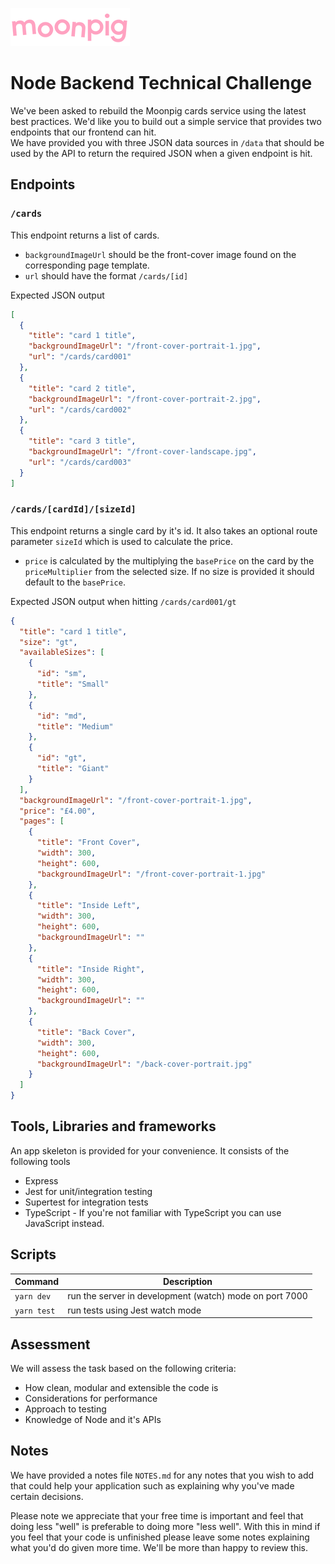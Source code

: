 ![alt text](img/moonpig-logo.png "Moonpig")

# Node Backend Technical Challenge

We've been asked to rebuild the Moonpig cards service using the latest best practices.  We'd like you to build out a simple service that provides two endpoints that our frontend can hit.  
We have provided you with three JSON data sources in `/data` that should be used by the API to return the required JSON when a given endpoint is hit.

## Endpoints

### `/cards`

This endpoint returns a list of cards.
- `backgroundImageUrl` should be the front-cover image found on the corresponding page template.
- `url` should have the format `/cards/[id]`

Expected JSON output
```json
[
  {
    "title": "card 1 title",
    "backgroundImageUrl": "/front-cover-portrait-1.jpg",
    "url": "/cards/card001"
  },
  {
    "title": "card 2 title",
    "backgroundImageUrl": "/front-cover-portrait-2.jpg",
    "url": "/cards/card002"
  },
  {
    "title": "card 3 title",
    "backgroundImageUrl": "/front-cover-landscape.jpg",
    "url": "/cards/card003"
  }
]
```

### `/cards/[cardId]/[sizeId]`

This endpoint returns a single card by it's id.  It also takes an optional route parameter `sizeId` which is used to calculate the price.
- `price` is calculated by the multiplying the `basePrice` on the card by the `priceMultiplier` from the selected size.  If no size is provided it should default to the `basePrice`.

Expected JSON output when hitting `/cards/card001/gt`
```json
{
  "title": "card 1 title",
  "size": "gt",
  "availableSizes": [
    {
      "id": "sm",
      "title": "Small"
    },
    {
      "id": "md",
      "title": "Medium"
    },
    {
      "id": "gt",
      "title": "Giant"
    }
  ],
  "backgroundImageUrl": "/front-cover-portrait-1.jpg",
  "price": "£4.00",
  "pages": [
    {
      "title": "Front Cover",
      "width": 300,
      "height": 600,
      "backgroundImageUrl": "/front-cover-portrait-1.jpg"
    },
    {
      "title": "Inside Left",
      "width": 300,
      "height": 600,
      "backgroundImageUrl": ""
    },
    {
      "title": "Inside Right",
      "width": 300,
      "height": 600,
      "backgroundImageUrl": ""
    },
    {
      "title": "Back Cover",
      "width": 300,
      "height": 600,
      "backgroundImageUrl": "/back-cover-portrait.jpg"
    }
  ]
}
```

## Tools, Libraries and frameworks

An app skeleton is provided for your convenience.  It consists of the following tools
- Express
- Jest for unit/integration testing
- Supertest for integration tests
- TypeScript - If you're not familiar with TypeScript you can use JavaScript instead.

## Scripts
| Command | Description |
|--|--|
| `yarn dev` | run the server in development (watch) mode on port 7000 |
| `yarn test` |  run tests using Jest watch mode |


## Assessment

  We will assess the task based on the following criteria:

  - How clean, modular and extensible the code is
  - Considerations for performance
  - Approach to testing
  - Knowledge of Node and it's APIs

## Notes
We have provided a notes file `NOTES.md` for any notes that you wish to add that could help your application such as explaining why you've made certain decisions.

Please note we appreciate that your free time is important and feel that doing less "well" is preferable to doing more "less well".  With this in mind if you feel that your code is unfinished please leave some notes explaining what you'd do given more time.  We'll be more than happy to review this.
